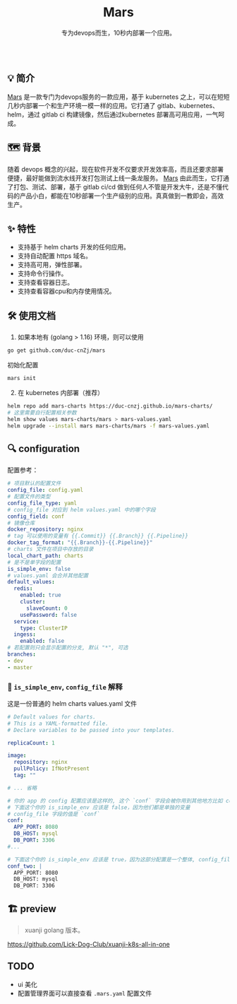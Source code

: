 <h1 align="center">Mars</h1>
<p align="center">专为devops而生，10秒内部署一个应用。</p>
<br><br>

## 💡 简介

[Mars](https://github.com/DuC-cnZj/mars) 是一款专门为devops服务的一款应用，基于 kubernetes 之上，可以在短短几秒内部署一个和生产环境一模一样的应用。它打通了 gitlab、kubernetes、helm，通过 gitlab ci 构建镜像，然后通过kubernetes 部署高可用应用，一气呵成。

## 🗺️ 背景

随着 devops 概念的兴起，现在软件开发不仅要求开发效率高，而且还要求部署便捷，最好能做到流水线开发打包测试上线一条龙服务。
[Mars](https://github.com/DuC-cnZj/mars) 由此而生，它打通了打包、测试、部署，基于 gitlab ci/cd 做到任何人不管是开发大牛，还是不懂代码的产品小白，都能在10秒部署一个生产级别的应用。真真做到一教即会，高效生产。

## ✨  特性

* 支持基于 helm charts 开发的任何应用。
* 支持自动配置 https 域名。
* 支持高可用，弹性部署。
* 支持命令行操作。
* 支持查看容器日志。
* 支持查看容器cpu和内存使用情况。

## 🛠️ 使用文档

1. 如果本地有 (golang > 1.16) 环境，则可以使用
```bash
go get github.com/duc-cnZj/mars
```
初始化配置
```bash
mars init
```

2. 在 kubernetes 内部署（推荐）

```bash
helm repo add mars-charts https://duc-cnzj.github.io/mars-charts/
# 这里需要自行配置相关参数
helm show values mars-charts/mars > mars-values.yaml
helm upgrade --install mars mars-charts/mars -f mars-values.yaml
```

## 🔍 configuration

配置参考：

```yaml
# 项目默认的配置文件
config_file: config.yaml
# 配置文件的类型
config_file_type: yaml
# config_file 对应到 helm values.yaml 中的哪个字段
config_field: conf
# 镜像仓库
docker_repository: nginx
# tag 可以使用的变量有 {{.Commit}} {{.Branch}} {{.Pipeline}}
docker_tag_format: "{{.Branch}}-{{.Pipeline}}"
# charts 文件在项目中存放的目录
local_chart_path: charts
# 是不是单字段的配置
is_simple_env: false
# values.yaml 会合并其他配置
default_values:
  redis:
    enabled: true
    cluster: 
      slaveCount: 0
    usePassword: false
  service:
    type: ClusterIP
  ingess:
    enabled: false
# 若配置则只会显示配置的分支, 默认 "*", 可选 
branches:
- dev
- master
```

### 📒 `is_simple_env`, `config_file` 解释

这是一份普通的 helm charts values.yaml 文件
```yaml
# Default values for charts.
# This is a YAML-formatted file.
# Declare variables to be passed into your templates.

replicaCount: 1

image:
  repository: nginx
  pullPolicy: IfNotPresent
  tag: ""

# ... 省略

# 你的 app 的 config 配置应该是这样的, 这个 `conf` 字段会被你用到其他地方比如 configmap、secret 等等
# 下面这个你的 is_simple_env 应该是 false，因为他们都是单独的变量
# config_file 字段的值是 `conf`
conf:
  APP_PORT: 8080
  DB_HOST: mysql
  DB_PORT: 3306
#...

# 下面这个你的 is_simple_env 应该是 true，因为这部分配置是一个整体, config_file 字段的值是 `conf_two` 
conf_two: |
  APP_PORT: 8080
  DB_HOST: mysql
  DB_PORT: 3306
```

## 🏗 preview

> xuanji golang 版本。

https://github.com/Lick-Dog-Club/xuanji-k8s-all-in-one


## TODO

- ui 美化
- 配置管理界面可以直接查看 `.mars.yaml` 配置文件